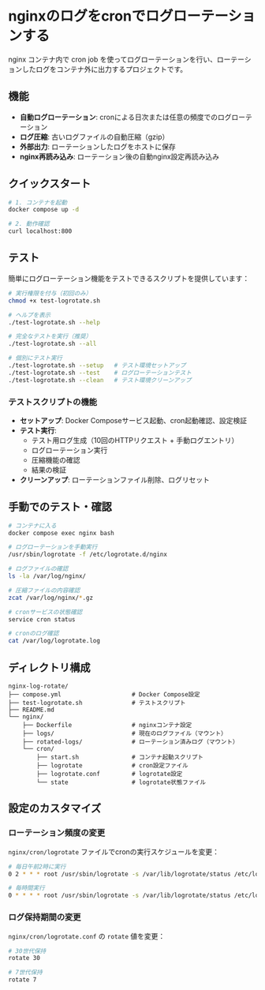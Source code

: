# nginxのログをcronでログローテーションする

nginx コンテナ内で cron job を使ってログローテーションを行い、ローテーションしたログをコンテナ外に出力するプロジェクトです。

## 機能

- **自動ログローテーション**: cronによる日次または任意の頻度でのログローテーション
- **ログ圧縮**: 古いログファイルの自動圧縮（gzip）
- **外部出力**: ローテーションしたログをホストに保存
- **nginx再読み込み**: ローテーション後の自動nginx設定再読み込み

## クイックスタート

```bash
# 1. コンテナを起動
docker compose up -d

# 2. 動作確認
curl localhost:800
```

## テスト

簡単にログローテーション機能をテストできるスクリプトを提供しています：

```bash
# 実行権限を付与（初回のみ）
chmod +x test-logrotate.sh

# ヘルプを表示
./test-logrotate.sh --help

# 完全なテストを実行（推奨）
./test-logrotate.sh --all

# 個別にテスト実行
./test-logrotate.sh --setup   # テスト環境セットアップ
./test-logrotate.sh --test    # ログローテーションテスト
./test-logrotate.sh --clean   # テスト環境クリーンアップ
```

### テストスクリプトの機能

- **セットアップ**: Docker Composeサービス起動、cron起動確認、設定検証
- **テスト実行**: 
  - テスト用ログ生成（10回のHTTPリクエスト + 手動ログエントリ）
  - ログローテーション実行
  - 圧縮機能の確認
  - 結果の検証
- **クリーンアップ**: ローテーションファイル削除、ログリセット

## 手動でのテスト・確認

```bash
# コンテナに入る
docker compose exec nginx bash

# ログローテーションを手動実行
/usr/sbin/logrotate -f /etc/logrotate.d/nginx

# ログファイルの確認
ls -la /var/log/nginx/

# 圧縮ファイルの内容確認
zcat /var/log/nginx/*.gz

# cronサービスの状態確認
service cron status

# cronのログ確認
cat /var/log/logrotate.log
```

## ディレクトリ構成

```
nginx-log-rotate/
├── compose.yml                    # Docker Compose設定
├── test-logrotate.sh              # テストスクリプト
├── README.md
└── nginx/
    ├── Dockerfile                 # nginxコンテナ設定
    ├── logs/                      # 現在のログファイル（マウント）
    ├── rotated-logs/              # ローテーション済みログ（マウント）
    └── cron/
        ├── start.sh               # コンテナ起動スクリプト
        ├── logrotate              # cron設定ファイル
        ├── logrotate.conf         # logrotate設定
        └── state                  # logrotate状態ファイル
```

## 設定のカスタマイズ

### ローテーション頻度の変更

`nginx/cron/logrotate` ファイルでcronの実行スケジュールを変更：

```bash
# 毎日午前2時に実行
0 2 * * * root /usr/sbin/logrotate -s /var/lib/logrotate/status /etc/logrotate.d/nginx > /var/log/logrotate.log 2>&1

# 毎時間実行
0 * * * * root /usr/sbin/logrotate -s /var/lib/logrotate/status /etc/logrotate.d/nginx > /var/log/logrotate.log 2>&1
```

### ログ保持期間の変更

`nginx/cron/logrotate.conf` の `rotate` 値を変更：

```bash
# 30世代保持
rotate 30

# 7世代保持
rotate 7
```
